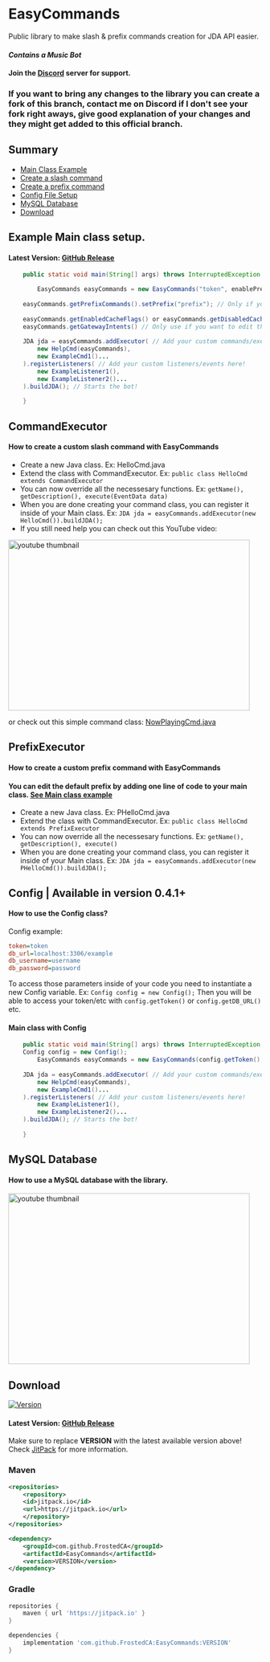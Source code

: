 # EasyCommands
Public library to make slash & prefix commands creation for JDA API easier.
#### *Contains a Music Bot*
#### Join the [Discord](https://discord.com/invite/2rfSEGNgrv) server for support.
### If you want to bring any changes to the library you can create a fork of this branch, contact me on Discord if I don't see your fork right aways, give good explanation of your changes and they might get added to this official branch.

## Summary
- <a href="#example-main-class-setup">Main Class Example</a>
- <a href="#commandexecutor">Create a slash command</a>
- <a href="#prefixexecutor">Create a prefix command</a>
- <a href="#config--available-in-version-041">Config File Setup</a>
- <a href="#mysql-database">MySQL Database</a>
- <a href="#download">Download</a>

## Example Main class setup.
#### Latest Version: [GitHub Release](https://github.com/FrostedCA/EasyCommands/releases/latest)
```java
    public static void main(String[] args) throws InterruptedException {

       	EasyCommands easyCommands = new EasyCommands("token", enablePrefixCommands?, enableMusicBot?); // If you don't know how to use devCommands leave it to false.
	
	easyCommands.getPrefixCommands().setPrefix("prefix"); // Only if you want to change the default prefix from '!'
	
	easyCommands.getEnabledCacheFlags() or easyCommands.getDisabledCacheFlags() // Only use if you want to edit the enabled/disabled cacheflags.
	easyCommands.getGatewayIntents() // Only use if you want to edit the GatewayIntents.
	
	JDA jda = easyCommands.addExecutor( // Add your custom commands/executors here!
		new HelpCmd(easyCommands),
		new ExampleCmd1()...
	).registerListeners( // Add your custom listeners/events here!
		new ExampleListener1(),
		new ExampleListener2()...
	).buildJDA(); // Starts the bot!
	
    }
```

## CommandExecutor
#### How to create a custom slash command with EasyCommands
- Create a new Java class. Ex: HelloCmd.java
- Extend the class with CommandExecutor. Ex: `public class HelloCmd extends CommandExecutor`
- You can now override all the necessesary functions. Ex: `getName(), getDescription(), execute(EventData data)`
- When you are done creating your command class, you can register it inside of your Main class. Ex: `JDA jda = easyCommands.addExecutor(new HelloCmd()).buildJDA();`
- If you still need help you can check out this YouTube video:

<a href="http://www.youtube.com/watch?feature=player_embedded&v=7IUPpeEWM_M
" target="_blank"><img src="http://img.youtube.com/vi/7IUPpeEWM_M/0.jpg" 
alt="youtube thumbnail" width="480" height="340" /></a>

or check out this simple command class: [NowPlayingCmd.java](https://github.com/FrostedCA/EasyCommands/blob/master/src/main/java/ca/tristan/easycommands/commands/music/NowPlayingCmd.java)

## PrefixExecutor
#### How to create a custom prefix command with EasyCommands
#### You can edit the default prefix by adding one line of code to your main class. <a href="#example-main-class-setup">See Main class example</a>
- Create a new Java class. Ex: PHelloCmd.java
- Extend the class with CommandExecutor. Ex: `public class HelloCmd extends PrefixExecutor`
- You can now override all the necessesary functions. Ex: `getName(), getDescription(), execute()`
- When you are done creating your command class, you can register it inside of your Main class. Ex: `JDA jda = easyCommands.addExecutor(new PHelloCmd()).buildJDA();`

## Config | Available in version 0.4.1+
#### How to use the Config class?
Config example:
```ini
token=token
db_url=localhost:3306/example
db_username=username
db_password=password
```
To access those parameters inside of your code you need to instantiate a new Config variable. Ex: `Config config = new Config();`
Then you will be able to access your token/etc with `config.getToken()` or `config.getDB_URL()` etc.
#### Main class with Config
```java
    public static void main(String[] args) throws InterruptedException, IOException {
	Config config = new Config();
       	EasyCommands easyCommands = new EasyCommands(config.getToken(), enableDevCommands?, enableMusicBot?); // If you don't know how to use devCommands leave it to false.
	
	JDA jda = easyCommands.addExecutor( // Add your custom commands/executors here!
		new HelpCmd(easyCommands),
		new ExampleCmd1()...
	).registerListeners( // Add your custom listeners/events here!
		new ExampleListener1(),
		new ExampleListener2()...
	).buildJDA(); // Starts the bot!
	
    }
```

## MySQL Database
#### How to use a MySQL database with the library.
<a href="http://www.youtube.com/watch?feature=player_embedded&v=3O5csTk7QnI
" target="_blank"><img src="http://img.youtube.com/vi/3O5csTk7QnI/0.jpg" 
alt="youtube thumbnail" width="480" height="340" /></a>

## Download
[![Version](https://jitpack.io/v/FrostedCA/EasyCommands.svg)](https://jitpack.io/#FrostedCA/EasyCommands)

#### Latest Version: [GitHub Release](https://github.com/FrostedCA/EasyCommands/releases/latest)

Make sure to replace **VERSION** with the latest available version above! Check [JitPack](https://jitpack.io/#FrostedCA/EasyCommands) for more information. 

### Maven
```pom.xml
<repositories>
    <repository>
	<id>jitpack.io</id>
	<url>https://jitpack.io</url>
    </repository>
</repositories>

<dependency>
    <groupId>com.github.FrostedCA</groupId>
    <artifactId>EasyCommands</artifactId>
    <version>VERSION</version>
</dependency>
```
### Gradle
```gradle
repositories {
    maven { url 'https://jitpack.io' }
}

dependencies {
    implementation 'com.github.FrostedCA:EasyCommands:VERSION'
}
```
